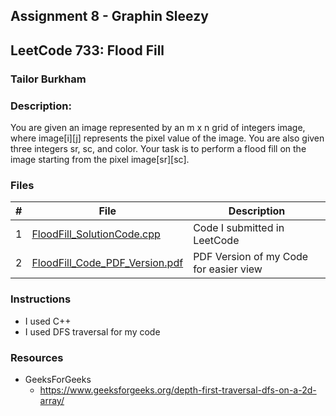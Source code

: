 ## Assignment 8 - Graphin Sleezy
## LeetCode 733: Flood Fill
### Tailor Burkham
### Description:
You are given an image represented by an m x n grid of integers image, where image[i][j] represents the pixel value of the image. You are also given three integers sr, sc, and color. Your task is to perform a flood fill on the image starting from the pixel image[sr][sc]. 

### Files

|   #   | File             | Description                                        |
| :---: | ---------------- | -------------------------------------------------- |
|   1   | [FloodFill_SolutionCode.cpp](./FloodFill_SolutionCode.cpp)         | Code I submitted in LeetCode  |
|   2   | [FloodFill_Code_PDF_Version.pdf](./FloodFill_Code_PDF_Version.pdf)  | PDF Version of my Code for easier view|

### Instructions
- I used C++
- I used DFS traversal for my code

### Resources
- GeeksForGeeks
    - https://www.geeksforgeeks.org/depth-first-traversal-dfs-on-a-2d-array/
